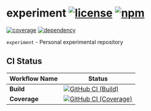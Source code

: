 # experiment [![license][license-image]][license-url] [![npm][npm-image]][npm-url]

[![coverage][nyc-cov-image]][github-url] [![dependency][dependency-image]][dependency-url]

`experiment` - Personal experimental repository

## CI Status

| Workflow Name | Status |
|-|-|
| **Build** | [![GitHub CI (Build)][github-build-image]][github-build-url] |
| **Coverage** | [![GitHub CI (Coverage)][github-coverage-image]][github-coverage-url] |

[dependency-image]:https://img.shields.io/librariesio/release/npm/@kei-g/experiment?logo=nodedotjs
[dependency-url]:https://npmjs.com/package/@kei-g/experiment?activeTab=dependencies
[github-build-image]:https://github.com/kei-g/experiment/actions/workflows/build.yml/badge.svg
[github-build-url]:https://github.com/kei-g/experiment/actions/workflows/build.yml
[github-coverage-image]:https://github.com/kei-g/experiment/actions/workflows/coverage.yml/badge.svg
[github-coverage-url]:https://github.com/kei-g/experiment/actions/workflows/coverage.yml
[github-url]:https://github.com/kei-g/experiment
[license-image]:https://img.shields.io/github/license/kei-g/experiment
[license-url]:https://github.com/kei-g/experiment/blob/main/LICENSE
[npm-image]:https://img.shields.io/npm/v/@kei-g/experiment?logo=npm
[npm-url]:https://npmjs.com/@kei-g/experiment
[nyc-cov-image]:https://img.shields.io/nycrc/kei-g/experiment?config=.nycrc.json&label=coverage&logo=mocha
